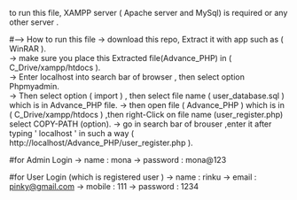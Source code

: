 to run this file, XAMPP server ( Apache server and MySql) is required or any other server .

#--> How to run this file
-> download this repo, Extract it with app such as ( WinRAR ).<br/>
-> make sure you place this Extracted file(Advance_PHP) in ( C_Drive/xampp/htdocs ).<br/>
-> Enter localhost into search bar of browser , then select option Phpmyadmin.<br/>
-> Then select option ( import ) , then select file name ( user_database.sql ) which is in Advance_PHP file.
-> then open file ( Advance_PHP ) which is in ( C_Drive/xampp/htdocs ) ,then right-Click on file name (user_register.php) select COPY-PATH (option).
-> go in search bar of brouser ,enter it after typing ' localhost ' in such a way ( http://localhost/Advance_PHP/user_register.php ).

#for Admin Login
-> name : mona
-> password : mona@123

#for User Login (which is registered user )
-> name : rinku
-> email : pinky@gmail.com
-> mobile : 111
-> password : 1234
